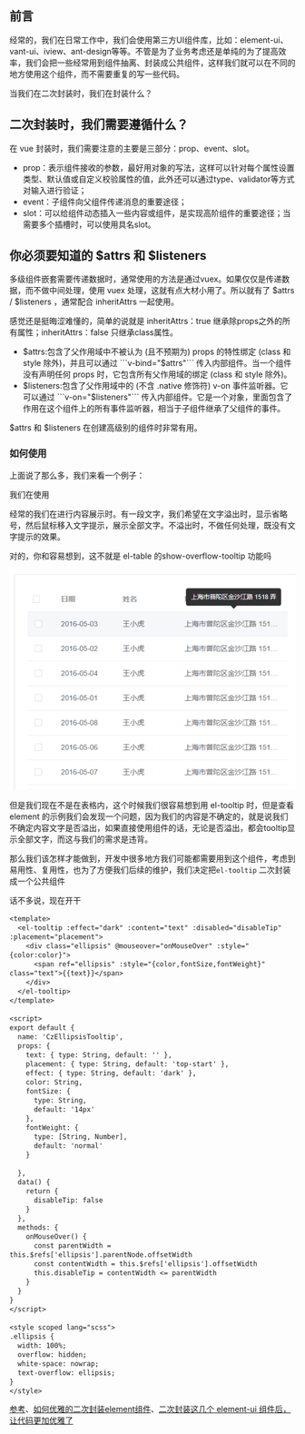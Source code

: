 ## 前言
经常的，我们在日常工作中，我们会使用第三方UI组件库，比如：element-ui、vant-ui、iview、ant-design等等。不管是为了业务考虑还是单纯的为了提高效率，我们会把一些经常用到组件抽离、封装成公共组件，这样我们就可以在不同的地方使用这个组件，而不需要重复的写一些代码。

当我们在二次封装时，我们在封装什么？

## 二次封装时，我们需要遵循什么？

在 vue 封装时，我们需要注意的主要是三部分：prop、event、slot。

- prop：表示组件接收的参数，最好用对象的写法，这样可以针对每个属性设置类型、默认值或自定义校验属性的值，此外还可以通过type、validator等方式对输入进行验证；
- event：子组件向父组件传递消息的重要途径；
- slot：可以给组件动态插入一些内容或组件，是实现高阶组件的重要途径；当需要多个插槽时，可以使用具名slot。


## 你必须要知道的 $attrs 和 $listeners

多级组件嵌套需要传递数据时，通常使用的方法是通过vuex。如果仅仅是传递数据，而不做中间处理，使用 vuex 处理，这就有点大材小用了。所以就有了 $attrs / $listeners ，通常配合 inheritAttrs 一起使用。

感觉还是挺晦涩难懂的，简单的说就是 inheritAttrs：true 继承除props之外的所有属性；inheritAttrs：false 只继承class属性。

- $attrs:包含了父作用域中不被认为 (且不预期为) props 的特性绑定 (class 和 style 除外)，并且可以通过 ```v-bind="$attrs"``` 传入内部组件。当一个组件没有声明任何 props 时，它包含所有父作用域的绑定 (class 和 style 除外)。
- $listeners:包含了父作用域中的 (不含 .native 修饰符) v-on 事件监听器。它可以通过 ```v-on="$listeners"``` 传入内部组件。它是一个对象，里面包含了作用在这个组件上的所有事件监听器，相当于子组件继承了父组件的事件。

$attrs 和 $listeners 在创建高级别的组件时非常有用。


### 如何使用

上面说了那么多，我们来看一个例子：

我们在使用




经常的我们在进行内容展示时。有一段文字，我们希望在文字溢出时，显示省略号，然后鼠标移入文字提示，展示全部文字。不溢出时，不做任何处理，既没有文字提示的效果。

对的，你和容易想到，这不就是 el-table 的show-overflow-tooltip 功能吗

![](./img/tooltip.png)

但是我们现在不是在表格内，这个时候我们很容易想到用 el-tooltip 时，但是查看 element 的示例我们会发现一个问题，因为我们的内容是不确定的，就是说我们不确定内容文字是否溢出，如果直接使用组件的话，无论是否溢出，都会tooltip显示全部文字，而这与我们的需求是违背。

那么我们该怎样才能做到，开发中很多地方我们可能都需要用到这个组件，考虑到易用性、复用性，也为了方便我们后续的维护，我们决定把```el-tooltip``` 二次封装成一个公共组件

话不多说，现在开干

```
<template>
  <el-tooltip :effect="dark" :content="text" :disabled="disableTip" :placement="placement">
    <div class="ellipsis" @mouseover="onMouseOver" :style="{color:color}">
      <span ref="ellipsis" :style="{color,fontSize,fontWeight}" class="text">{{text}}</span>
    </div>
  </el-tooltip>
</template>

<script>
export default {
  name: 'CzEllipsisTooltip',
  props: {
    text: { type: String, default: '' },
    placement: { type: String, default: 'top-start' },
    effect: { type: String, default: 'dark' },
    color: String,
    fontSize: {
      type: String,
      default: '14px'
    },
    fontWeight: {
      type: [String, Number],
      default: 'normal'
    }

  },
  data() {
    return {
      disableTip: false
    }
  },
  methods: {
    onMouseOver() {
      const parentWidth = this.$refs['ellipsis'].parentNode.offsetWidth
      const contentWidth = this.$refs['ellipsis'].offsetWidth
      this.disableTip = contentWidth <= parentWidth
    }
  }
}
</script>

<style scoped lang="scss">
.ellipsis {
  width: 100%;
  overflow: hidden;
  white-space: nowrap;
  text-overflow: ellipsis;
}
</style>
```

[参考](https://juejin.cn/post/7087728529512759332)、[如何优雅的二次封装element组件](https://juejin.cn/post/6975725959492157477)、[二次封装这几个 element-ui 组件后，让代码更加优雅了](https://segmentfault.com/a/1190000041757434?sort=newest)